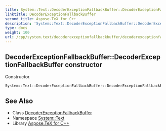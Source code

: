 ```yaml
---
title: System::Text::DecoderExceptionFallbackBuffer::DecoderExceptionFallbackBuffer constructor
linktitle: DecoderExceptionFallbackBuffer
second_title: Aspose.TeX for C++
description: 'System::Text::DecoderExceptionFallbackBuffer::DecoderExceptionFallbackBuffer constructor. Constructor in C++.'
type: docs
weight: 100
url: /cpp/system.text/decoderexceptionfallbackbuffer/decoderexceptionfallbackbuffer/
---
```

## DecoderExceptionFallbackBuffer::DecoderExceptionFallbackBuffer constructor


Constructor.

```cpp
System::Text::DecoderExceptionFallbackBuffer::DecoderExceptionFallbackBuffer()
```

## See Also

* Class [DecoderExceptionFallbackBuffer](../)
* Namespace [System::Text](../../)
* Library [Aspose.TeX for C++](../../../)
